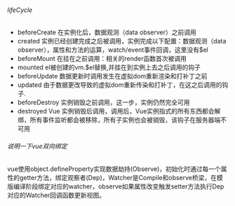 ###### lifeCycle
- beforeCreate 
在实例化后，数据观测（data observer）之前调用
- created
实例已经创建完成之后被调用，实例完成以下配置：数据观测（data observer），属性和方法的运算，watch/event事件回调，这里没有$el
- beforeMount
在挂在之前调用：相关的render函数首次被调用
- mounted 
el被创建的vm.$el替换,并挂在到实例上去之后调用的钩子
- beforeUpdate
数据更新时调用发生在虚拟dom重新渲染和打补丁之前
- updated 
由于数据更改导致的虚拟dom重新传染和打补丁，在这之后调用的钩子.
- beforeDestroy 
实例销毁之前调用，这一步，实例仍然完全可用
- destroyed 
Vue 实例销毁后调用，调用后，Vue实例指式的所有东西都会解绑，所有事件监听都会被移除，所有子实例也会被销毁，该钩子在服务器端不可用
###### 说明一下vue双向绑定
vue使用object.defineProperty实现数据劫持(Observe)，初始化时通过每一个属性的getter方法，绑定观察者(Dep)，Watcher是Compile和observe桥梁，在模版编译阶段绑定对应的watcher，observe如果属性改变触发setter方法执行Dep对应的Watcher回调函数更新视图。